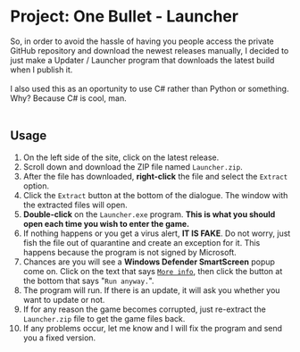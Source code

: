 # Project: One Bullet - Launcher
So, in order to avoid the hassle of having you people access the private GitHub repository and download the newest releases manually, I decided to just make a Updater / Launcher program that downloads the latest build when I publish it.
<br><br>
I also used this as an oportunity to use C# rather than Python or something. Why? Because C# is cool, man.
<br><br>

## Usage
1. On the left side of the site, click on the latest release.
1. Scroll down and download the ZIP file named `Launcher.zip`.
1. After the file has downloaded, **right-click** the file and select the `Extract` option.
1. Click the `Extract` button at the bottom of the dialogue. The window with the extracted files will open.
1. **Double-click** on the `Launcher.exe` program. **This is what you should open each time you wish to enter the game.**
1. If nothing happens or you get a virus alert, **IT IS FAKE**. Do not worry, just fish the file out of quarantine and create an exception for it. This happens because the program is not signed by Microsoft.
1. Chances are you will see a **Windows Defender SmartScreen** popup come on. Click on the text that says <ins>`More info`</ins>, then click the button at the bottom that says "`Run anyway.`".
1. The program will run. If there is an update, it will ask you whether you want to update or not.
1. If for any reason the game becomes corrupted, just re-extract the `Launcher.zip` file to get the game files back.
1. If any problems occur, let me know and I will fix the program and send you a fixed version.